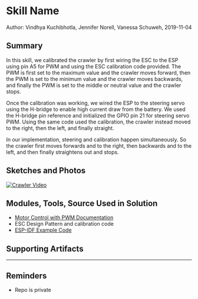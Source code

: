 #  Skill Name

Author: Vindhya Kuchibhotla, Jennifer Norell, Vanessa Schuweh, 2019-11-04

## Summary
In this skill, we calibrated the crawler by first wiring the ESC to the ESP using pin A5 for PWM and using the ESC calibration code provided. The PWM is first set to the maximum value and the crawler moves forward, then the PWM is set to the minimum value and the crawler moves backwards, and finally the PWM is set to the middle or neutral value and the crawler stops.

Once the calibration was working, we wired the ESP to the steering servo using the H-bridge to enable high current draw from the battery. We used the H-bridge pin reference and initialized the GPIO pin 21 for steering servo PWM. Using the same code used the calibration, the crawler instead moved to the right, then the left, and finally straight.

In our implementation, steering and calibration happen simultaneously. So the crawler first moves forwards and to the right, then backwards and to the left, and then finally straightens out and stops.

## Sketches and Photos
[![Crawler Video](https://img.youtube.com/vi/O8Ak2gdg2VA/0.jpg)](https://www.youtube.com/watch?v=O8Ak2gdg2VA&feature=youtu.be)

## Modules, Tools, Source Used in Solution
- [Motor Control with PWM Documentation](https://docs.espressif.com/projects/esp-idf/en/latest/api-reference/peripherals/mcpwm.html)
- ESC Design Pattern and calibration code
- [ESP-IDF Example Code](https://github.com/espressif/esp-idf/tree/master/examples/peripherals/mcpwm/mcpwm_servo_control)

## Supporting Artifacts


-----

## Reminders
- Repo is private
